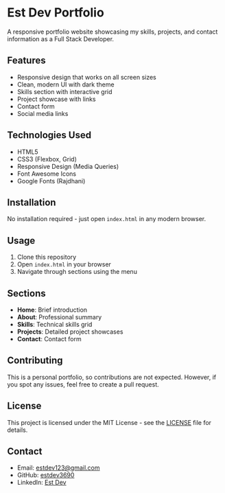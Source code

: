 # Est Dev Portfolio



A responsive portfolio website showcasing my skills, projects, and contact information as a Full Stack Developer.

## Features

- Responsive design that works on all screen sizes
- Clean, modern UI with dark theme
- Skills section with interactive grid
- Project showcase with links
- Contact form
- Social media links

## Technologies Used

- HTML5
- CSS3 (Flexbox, Grid)
- Responsive Design (Media Queries)
- Font Awesome Icons
- Google Fonts (Rajdhani)

## Installation

No installation required - just open `index.html` in any modern browser.

## Usage

1. Clone this repository
2. Open `index.html` in your browser
3. Navigate through sections using the menu

## Sections

- **Home**: Brief introduction
- **About**: Professional summary
- **Skills**: Technical skills grid
- **Projects**: Detailed project showcases
- **Contact**: Contact form

## Contributing

This is a personal portfolio, so contributions are not expected. However, if you spot any issues, feel free to create a pull request.

## License

This project is licensed under the MIT License - see the [LICENSE](LICENSE) file for details.

## Contact

- Email: estdev123@gmail.com
- GitHub: [estdev3690](https://github.com/estdev3690)
- LinkedIn: [Est Dev](https://www.linkedin.com/in/est-dev-3b3616271/)
